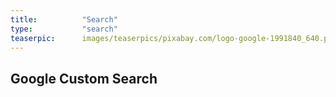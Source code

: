 ```yaml
---
title:          "Search"
type:           "search"
teaserpic:      images/teaserpics/pixabay.com/logo-google-1991840_640.png
---
```


## <i class="fa fa-search "></i> Google Custom Search

